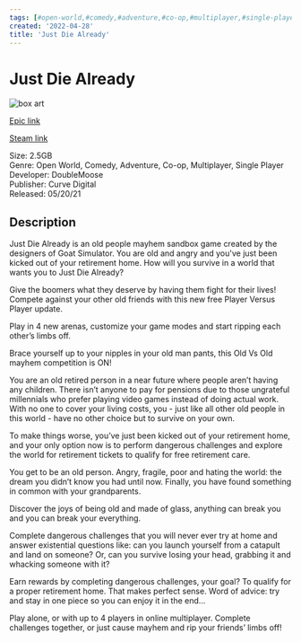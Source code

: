 ```yaml
---
tags: [#open-world,#comedy,#adventure,#co-op,#multiplayer,#single-player,#epic,#game,#owned,#pc]
created: '2022-04-28'
title: 'Just Die Already'
---
```

# Just Die Already

![box art](https://cdn1.epicgames.com/salesEvent/salesEvent/EGS_JustDieAlready_DoubleMoose_S5_1920x1080-ab0a72182a2dbbead850ff3ab81a4f73?h=270&amp;resize=1&amp;w=480)

[Epic link](https://store.epicgames.com/en-US/p/just-die-already)

[Steam link](https://store.steampowered.com/app/979070/Just_Die_Already)

Size: 2.5GB  
Genre: Open World, Comedy, Adventure, Co-op, Multiplayer, Single Player  
Developer: DoubleMoose  
Publisher: Curve Digital  
Released: 05/20/21  

## Description

Just Die Already is an old people mayhem sandbox game created by the designers of Goat Simulator. You are old and angry and you've just been kicked out of your retirement home. How will you survive in a world that wants you to Just Die Already?

Give the boomers what they deserve by having them fight for their lives! Compete against your other old friends with this new free Player Versus Player update.

Play in 4 new arenas, customize your game modes and start ripping each other’s limbs off.

Brace yourself up to your nipples in your old man pants, this Old Vs Old mayhem competition is ON!

You are an old retired person in a near future where people aren’t having any children. There isn’t anyone to pay for pensions due to those ungrateful millennials who prefer playing video games instead of doing actual work. With no one to cover your living costs, you - just like all other old people in this world - have no other choice but to survive on your own.

To make things worse, you’ve just been kicked out of your retirement home, and your only option now is to perform dangerous challenges and explore the world for retirement tickets to qualify for free retirement care.

You get to be an old person. Angry, fragile, poor and hating the world: the dream you didn’t know you had until now. Finally, you have found something in common with your grandparents.

Discover the joys of being old and made of glass, anything can break you and you can break your everything.

Complete dangerous challenges that you will never ever try at home and answer existential questions like: can you launch yourself from a catapult and land on someone? Or, can you survive losing your head, grabbing it and whacking someone with it?

Earn rewards by completing dangerous challenges, your goal? To qualify for a proper retirement home. That makes perfect sense. Word of advice: try and stay in one piece so you can enjoy it in the end…

Play alone, or with up to 4 players in online multiplayer. Complete challenges together, or just cause mayhem and rip your friends’ limbs off! 
